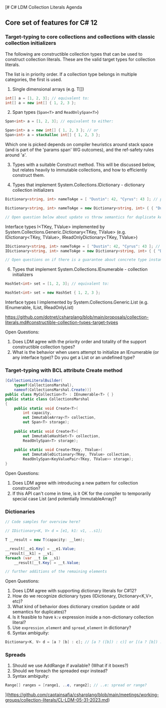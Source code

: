 [# C# LDM Collection Literals Agenda

## Core set of features for C# 12

### Target-typing to core collections and collections with classic collection initializers

The following are constructible collection types that can be used to construct collection literals. These are the valid target types for collection literals.

The list is in priority order. If a collection type belongs in multiple categories, the first is used.


1. Single dimensional arrays (e.g. T[])

```c#
int[] a = [1, 2, 3]; // equivalent to:
int[] a = new int[] { 1, 2, 3 };
```

2. Span types (`Span<T>` and `ReadOnlySpan<T>`)

```c#
Span<int> a = [1, 2, 3]; // equivalent to either:

Span<int> a = new int[] { 1, 2, 3 }; // or
Span<int> a = stackalloc int[] { 1, 2, 3 };
```

Which one is picked depends on compiler heuristics around stack space (and is part of the 'params span' WG outcomes), and the ref-safety rules around 'a'.

3. Types with a suitable Construct method.  This will be discussed below, but relates heavily to immutable collections, and how to efficiently construct them.

4. Types that implement System.Collections.IDictionary - dictionary collection initializers

```c#
Dictionary<string, int> nameToAge = [ "Dustin": 42, "Cyrus": 43 ]; // possibly equivalent to:

Dictionary<string, int> nameToAge = new Dictionary<string, int> { { "Dustin": 42 }, { "Cyrus": 43 } }; 

// Open question below about update vs throw semantics for duplicate keys.
```

Interface types I<TKey, TValue> implemented by System.Collections.Generic.Dictionary<TKey, TValue> (e.g. IDictionary<TKey, TValue>, IReadOnlyDictionary<TKey, TValue>)

```c#
IDictionary<string, int> nameToAge = [ "Dustin": 42, "Cyrus": 43 ]; // possibly equivalent to:
IDictionary<string, int> nameToAge = new Dictionary<string, int> { { "Dustin": 42 }, { "Cyrus": 43 } }; 

// Open questions on if there is a guarantee about concrete type instantiated.
```

6. Types that implement System.Collections.IEnumerable - collection initializers

```c#
HashSet<int> set = [1, 2, 3]; // equivalent to:

HashSet<int> set = new HashSet { 1, 2, 3 };
```


Interface types I<T> implemented by System.Collections.Generic.List<T> (e.g. IEnumerable<T>, IList<T>, IReadOnlyList<T>)


https://github.com/dotnet/csharplang/blob/main/proposals/collection-literals.md#constructible-collection-types-target-types

Open Questions:
1. Does LDM agree with the priority order and totality of the support constructible collection types?
2. What is the behavior when users attempt to initialize an IEnumerable (or any interface type)? Do you get a List<T> or an undefined type?


### Target-typing with BCL attribute Create method

```cs
[CollectionLiteralBuilder(
    typeof(CollectionsMarshal),
    nameof(CollectionsMarshal.Create))]
public class MyCollection<T> : IEnumerable<T> { }
public static class CollectionsMarshal
{
    public static void Create<T>(
        int capacity,
        out ImmutableArray<T> collection,
        out Span<T> storage);
    
    public static void Create<T>(
        out ImmutableHashSet<T> collection,
        ReadOnlySpan<T> storage);
    
    public static void Create<TKey, TValue>(
        out ImmutableDictionary<TKey, TValue> collection,
        ReadOnlySpan<KeyValuePair<TKey, TValue>> storage);
}
```

Open Questions:
1. Does LDM agree with introducing a new pattern for collection construction?
1. If this API can't come in time, is it OK for the compiler to temporarily special case List<T> (and potentially ImmutableArray)?  

### Dictionaries

```cs
// Code samples for overview here?

// IDictionary<K, V> d = [e1, k1: v1, ..s1];

T __result = new T(capacity: __len);

__result[__e1.Key] = __e1.Value;
__result[__k1] = __v1;
foreach (var __t in __s1)
    __result[__t.Key] = __t.Value;

// further additions of the remaining elements
```

Open Questions:
1. Does LDM agree with supporting dictionary literals for C#12?
2. How do we recognize dictionary types (IDictionary, Dictionary<K,V>, etc)? 
3. What kind of behavior does dictionary creation (update or add semantics for duplicates)?
4. Is it feasible to have `k:v` expression inside a non-dictionary collection literal?
5. Use `expression_element` and `spread_element` in dictionary?
6. Syntax ambiguity:

```csharp
Dictionary<K, V> d = [a ? [b] : c]; // [a ? ([b]) : c)] or [(a ? [b]) : c]?
```

### Spreads

1. Should we use AddRange if available? (What if it boxes?)
2. Should we foreach the spreaded expr instead?
3. Syntax ambiguity:

```csharp
Range[] ranges = [range1, ..e, range2]; // ..e: spread or range?
```
](https://github.com/captainsafia/csharplang/blob/main/meetings/working-groups/collection-literals/CL-LDM-05-31-2023.md)
